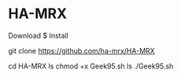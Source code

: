 # HA-MRX

Download $ Install 

git clone https://github.com/ha-mrx/HA-MRX

cd HA-MRX
ls
chmod +x Geek95.sh
ls
./Geek95.sh
